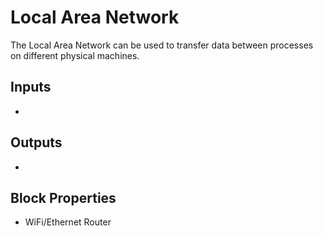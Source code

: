 Local Area Network
===================
<!-- Block Definition -->
The Local Area Network can be used to transfer data between processes on different physical machines.

Inputs
--------
- 

Outputs
---------
- 

Block Properties
---------------------------
- WiFi/Ethernet Router
